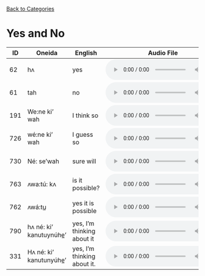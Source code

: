 [Back to Categories](../index.md)


# Yes and No

| ID | Oneida | English | Audio File |
|---|---|---|---|
| 62 | hʌ | yes | <audio src="../audio/62.mp3" controls></audio> |
| 61 | tah | no | <audio src="../audio/61.mp3" controls></audio> |
| 191 | We:ne ki’ wah | I think so | <audio src="../audio/191.mp3" controls></audio> |
| 726 | wé:ne ki’ wah | I guess so | <audio src="../audio/726.mp3" controls></audio> |
| 730 | Né: se’wah | sure will | <audio src="../audio/730.mp3" controls></audio> |
| 763 | ʌwa:tú: kʌ | is it possible? | <audio src="../audio/763.mp3" controls></audio> |
| 762 | ʌwá:tu̲ | yes it is possible | <audio src="../audio/762.mp3" controls></audio> |
| 790 | hʌ né: ki’ kanutuynúhe̲’ | yes, I’m thinking about it | <audio src="../audio/790.mp3" controls></audio> |
| 331 | Hʌ  né: ki’ kanutunyúhe̲’ | yes, I’m thinking about it. | <audio src="../audio/331.mp3" controls></audio> |